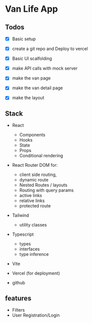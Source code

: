 # Van Life App


## Todos
- [x] Basic setup
- [x] create a git repo and Deploy to vercel
- [x] Basic UI scalfolding 
- [x] make API calls with mock server
- [x] make the van page
- [x] make the van detail page
- [x] make the layout


## Stack
- React
    - Components
    - Hooks
    - State
    - Props
    - Conditional rendering
    
- React Router DOM for:
    - client side routing, 
    - dynamic route
    - Nested Routes / layouts
    - Routing with query params
    - active links
    - relative links
    - protected route
- Tailwind
    - utility classes
- Typescript
    - types
    - interfaces
    - type inference
- Vite
- Vercel (for deployment)
- github

## features
- Filters
- User Registration/Login

